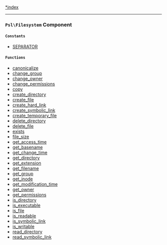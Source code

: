 <!--
    This markdown file was generated using `docs/documenter.php`.

    Any edits to it will likely be lost.
-->

[*index](./../README.md)

---

### `Psl\Filesystem` Component

#### `Constants`

- [SEPARATOR](./../../src/Psl/Filesystem/constants.php#L0)

#### `Functions`

- [canonicalize](./../../src/Psl/Filesystem/canonicalize.php#L15)
- [change_group](./../../src/Psl/Filesystem/change_group.php#L21)
- [change_owner](./../../src/Psl/Filesystem/change_owner.php#L21)
- [change_permissions](./../../src/Psl/Filesystem/change_permissions.php#L21)
- [copy](./../../src/Psl/Filesystem/copy.php#L22)
- [create_directory](./../../src/Psl/Filesystem/create_directory.php#L19)
- [create_file](./../../src/Psl/Filesystem/create_file.php#L24)
- [create_hard_link](./../../src/Psl/Filesystem/create_hard_link.php#L23)
- [create_symbolic_link](./../../src/Psl/Filesystem/create_symbolic_link.php#L22)
- [create_temporary_file](./../../src/Psl/Filesystem/create_temporary_file.php#L26)
- [delete_directory](./../../src/Psl/Filesystem/delete_directory.php#L23)
- [delete_file](./../../src/Psl/Filesystem/delete_file.php#L21)
- [exists](./../../src/Psl/Filesystem/exists.php#L14)
- [file_size](./../../src/Psl/Filesystem/file_size.php#L22)
- [get_access_time](./../../src/Psl/Filesystem/get_access_time.php#L20)
- [get_basename](./../../src/Psl/Filesystem/get_basename.php#L23)
- [get_change_time](./../../src/Psl/Filesystem/get_change_time.php#L23)
- [get_directory](./../../src/Psl/Filesystem/get_directory.php#L24)
- [get_extension](./../../src/Psl/Filesystem/get_extension.php#L18)
- [get_filename](./../../src/Psl/Filesystem/get_filename.php#L20)
- [get_group](./../../src/Psl/Filesystem/get_group.php#L20)
- [get_inode](./../../src/Psl/Filesystem/get_inode.php#L20)
- [get_modification_time](./../../src/Psl/Filesystem/get_modification_time.php#L22)
- [get_owner](./../../src/Psl/Filesystem/get_owner.php#L20)
- [get_permissions](./../../src/Psl/Filesystem/get_permissions.php#L20)
- [is_directory](./../../src/Psl/Filesystem/is_directory.php#L15)
- [is_executable](./../../src/Psl/Filesystem/is_executable.php#L15)
- [is_file](./../../src/Psl/Filesystem/is_file.php#L15)
- [is_readable](./../../src/Psl/Filesystem/is_readable.php#L14)
- [is_symbolic_link](./../../src/Psl/Filesystem/is_symbolic_link.php#L14)
- [is_writable](./../../src/Psl/Filesystem/is_writable.php#L14)
- [read_directory](./../../src/Psl/Filesystem/read_directory.php#L21)
- [read_symbolic_link](./../../src/Psl/Filesystem/read_symbolic_link.php#L23)


